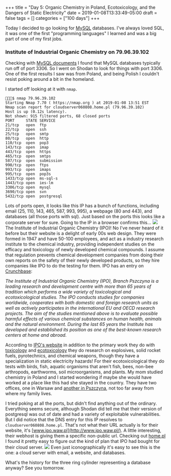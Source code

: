 +++
title = "Day 5: Organic Chemistry in Poland, Ecotoxicology, and the Dangers of Static Electricity"
date = 2019-01-08T13:33:49-05:00
draft = false
tags = []
categories = ["100 days"]
+++

Today I decided to go looking for [MySQL](https://en.wikipedia.org/wiki/MySQL) databases. I've always loved SQL, it was one of the first "programming languages" I learned and was a big part of one of my first jobs.


### Institute of Industrial Organic Chemistry on 79.96.39.102
Checking with [MySQL documents](https://dev.mysql.com/doc/mysql-port-reference/en/mysql-ports-reference-tables.html) I found that MySQL databases typically run off of port 3306. So I went on Shodan to look for things with port 3306. One of the first results I saw was from Poland, and being Polish I couldn't resist poking around a bit in the homeland.

I started off looking at it with `nmap`.
```
👻🌵✨$ nmap 79.96.39.102
Starting Nmap 7.70 ( https://nmap.org ) at 2019-01-08 13:51 EST
Nmap scan report for cloudserver060808.home.pl (79.96.39.102)
Host is up (0.12s latency).
Not shown: 915 filtered ports, 68 closed ports
PORT     STATE SERVICE
21/tcp   open  ftp
22/tcp   open  ssh
25/tcp   open  smtp
80/tcp   open  http
110/tcp  open  pop3
143/tcp  open  imap
443/tcp  open  https
465/tcp  open  smtps
587/tcp  open  submission
990/tcp  open  ftps
993/tcp  open  imaps
995/tcp  open  pop3s
1433/tcp open  ms-sql-s
1443/tcp open  ies-lm
3306/tcp open  mysql
3690/tcp open  svn
5432/tcp open  postgresql
```
Lots of ports open, it looks like this IP has a bunch of functions, including email (25, 110, 143, 465, 587, 993, 995), a webpage (80 and 443), and databases (all those ports with sql). Just based on the ports this looks like a corporate server for sure. Going to the IP in a browser confirms this...
![](/images/100Days/Day5/IPO2.png)
The Institute of Industrial Organic Chemistry (IPO)! No I've never heard of it before but their website is a delight of early 00s web design. They were formed in 1947 and have 50-100 employees, and act as a industry research institute to the chemical industry, providing independent studies on the efficacy and toxicology of newly developed chemical compounds. I assume that regulation prevents chemical development companies from doing their own reports on the safety of their newly developed products, so they hire companies like IPO to do the testing for them. IPO has an entry on [Crunchbase](https://www.crunchbase.com/organization/institute-of-industrial-organic-chemistry#section-overview):


_The Institute of Industrial Organic Chemistry (IPO), Branch Pszczyna is a leading research and development centre with more than 65 years of tradition which performs a wide variety of toxicological and ecotoxicological studies. The IPO conducts studies for companies worldwide, cooperates with both domestic and foreign research units as well as actively participates in the international EU and OECD research projects. The aim of the studies mentioned above is to evaluate possible harmful effects of various chemical substances on human health, animals and the natural environment. During the last 65 years the Institute has developed and established its position as one of the best-known research centers at home and abroad._

According to [IPO's website](http://www.ipo.waw.pl/ENG//) in addition to the primary work they do with [toxicology](https://en.wikipedia.org/wiki/Toxicology) and [ecotoxicology](https://en.wikipedia.org/wiki/Ecotoxicology) they do research on explosives, solid rocket fuels, pyrotechnics, and chemical weapons, though they have a specialization in static electricity hazards! For their ecotoxicological they do tests with birds, fish, aquatic organisms that aren't fish, bees, non-bee arthropods, earthworms, soil microorganisms, and plants. My mom studied chemistry in Poland and I started wondering if maybe she would have worked at a place like this had she stayed in the country. They have two offices, one in Warsaw and [another in Pszczyna](http://www.ipo-pszczyna.pl/pl/index), not too far away from where my family lives.

I tried poking at all the ports, but didn't find anything out of the ordinary. Everything seems secure, although Shodan did tell me that their version of postgresql was out of date and had a variety of exploitable vulnerabilities. But I did notice that the DNS entry for this IP resolves to `cloudserver060808.home.pl`. That's not what their URL actually is for their website, it's [www.ipo.waw.pl](http://www.ipo.waw.pl/). A little interesting, their webhost is giving them a specific non-public url. Checking out [home.pl](https://www.united-internet.de/en/newsroom/press-releases/press-releases-detail/news/united-internet-acquires-polish-webhosting-market-leader-homepl-and-considers-ipo-in-applications-s.html) I found it pretty easy to figure out the kind of plan that IPO had bought for their cloud server.
![](/images/100Days/Day5/TheHost.png)
Even just iconographically it's easy to see this is the one: a cloud server with email, a website, and databases.


What's the history for the three ring cylinder representing a database anyway? See you tomorrow.
